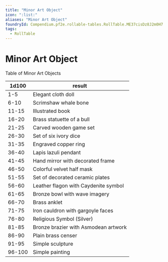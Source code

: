```yaml
---
title: "Minor Art Object"
icon: ":list:"
aliases: "Minor Art Object"
foundryId: Compendium.pf2e.rollable-tables.RollTable.ME37cisDz8J2m0H7
tags:
  - RollTable
---
```


# Minor Art Object
Table of Minor Art Objects

| 1d100 | result |
|------|--------|
| 1-5 | Elegant cloth doll |
| 6-10 | Scrimshaw whale bone |
| 11-15 | Illustrated book |
| 16-20 | Brass statuette of a bull |
| 21-25 | Carved wooden game set |
| 26-30 | Set of six ivory dice |
| 31-35 | Engraved copper ring |
| 36-40 | Lapis lazuli pendant |
| 41-45 | Hand mirror with decorated frame |
| 46-50 | Colorful velvet half mask |
| 51-55 | Set of decorated ceramic plates |
| 56-60 | Leather flagon with Caydenite symbol |
| 61-65 | Bronze bowl with wave imagery |
| 66-70 | Brass anklet |
| 71-75 | Iron cauldron with gargoyle faces |
| 76-80 | Religious Symbol (Silver) |
| 81-85 | Bronze brazier with Asmodean artwork |
| 86-90 | Plain brass censer |
| 91-95 | Simple sculpture |
| 96-100 | Simple painting |
